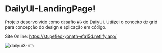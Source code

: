 # DailyUI-LandingPage!

 Projeto desenvolvido como desafio #3 do DailyUI.
 Utilizei o conceito de grid para concepção do design e aplicação em código.
 
 Site Online: https://stupefied-yonath-efa15d.netlify.app/
 
 ![dailyui3-rita](https://user-images.githubusercontent.com/52331000/130330245-f89b52b2-a5f0-4ef6-af10-f548ec740ff4.png)

